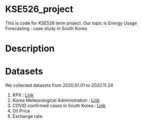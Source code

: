 # KSE526_project
This is code for KSE526 term project.
Our topic is Energy Usage Forecasting : case study in South Korea

# Description

# Datasets
We collected datasets from 2020.01.01 to 2020.11.24
1. KPX : [Link](http://www.kpx.or.kr/)
2. Korea Meteorological Administration : [Link](https://data.kma.go.kr/cmmn/main.do)
3. COVID confirmed cases in South Korea : [Link](https://kosis.kr/covid/covid_index.do)
4. Oil Price
5. Exchange rate
